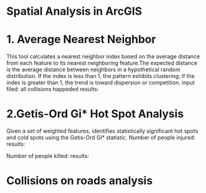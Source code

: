 # Spatial Analysis in ArcGIS
# 1. Average Nearest Neighbor
  This tool calculates a nearest neighbor index based on the average distance from each feature to its nearest neighboring feature.The expected distance is the average distance between neighbors in a hypothetical random distribution. If the index is less than 1, the pattern exhibits clustering; if the index is greater than 1, the trend is toward dispersion or competition.
input filed: all collisions happeded 
results:



# 2.Getis-Ord Gi* Hot Spot Analysis
Given a set of weighted features, identifies statistically significant hot spots and cold spots using the Getis-Ord Gi* statistic.
Number of people injured:
results:



Number of people killed:
results:



# Collisions on roads analysis
